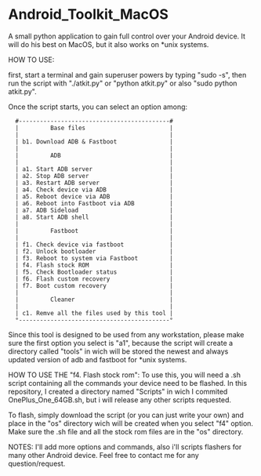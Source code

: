 # Android_Toolkit_MacOS
A small python application to gain full control over your Android device. It will do his best on MacOS, but it also works on *unix systems.

HOW TO USE:

first, start a terminal and gain superuser powers by typing "sudo -s", then run the script with "./atkit.py" or "python atkit.py" or also "sudo python atkit.py".

Once the script starts, you can select an option among:

      #-------------------------------------------#
      |         Base files                        |
      |                                           |
      | b1. Download ADB & Fastboot               |
      |                                           |
      |         ADB                               |
      |                                           |
      | a1. Start ADB server                      |
      | a2. Stop ADB server                       |
      | a3. Restart ADB server                    |
      | a4. Check device via ADB                  |
      | a5. Reboot device via ADB                 |
      | a6. Reboot into Fastboot via ADB          |
      | a7. ADB Sideload                          |
      | a8. Start ADB shell                       |
      |                                           |
      |         Fastboot                          |
      |                                           |
      | f1. Check device via fastboot             |
      | f2. Unlock bootloader                     |
      | f3. Reboot to system via Fastboot         |
      | f4. Flash stock ROM                       |
      | f5. Check Bootloader status               |
      | f6. Flash custom recovery                 |
      | f7. Boot custom recovery                  |
      |                                           |
      |         Cleaner                           |
      |                                           |
      | c1. Remve all the files used by this tool |
      °-------------------------------------------°

      
Since this tool is designed to be used from any workstation, please make sure the first option you select is 
"a1", because the script will create a directory called "tools" in wich will be stored the newest and always updated version of adb and fastboot for *unix systems.



HOW TO USE THE "f4. Flash stock rom":
To use this, you will need a .sh script containing all the commands your device need to be flashed. In this repository,
I created a directory named "Scripts" in wich I commited OnePlus_One_64GB.sh, but i will release any other scripts requested.

To flash, simply download the script (or you can just write your own) and place in the "os" directory wich will be created when you select "f4" option. Make sure the .sh file and all the stock rom files are in the "os" directory.



NOTES:
I'll add more options and commands, also i'll scripts flashers for many other Android device. Feel free to contact me for any question/request.
